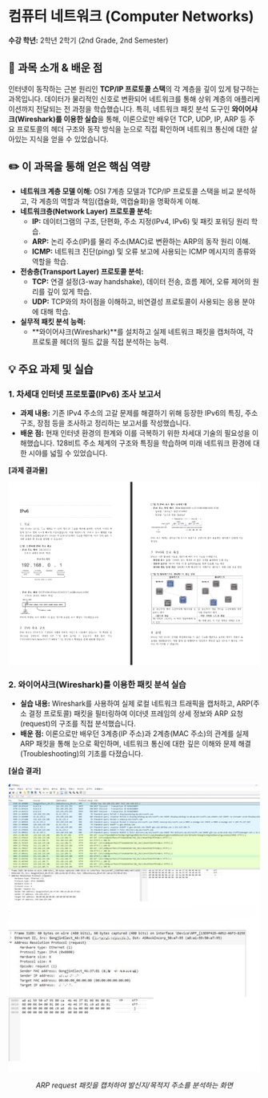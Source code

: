 # 컴퓨터 네트워크 (Computer Networks)

**수강 학년:** 2학년 2학기 (2nd Grade, 2nd Semester)

## 📖 과목 소개 & 배운 점

인터넷이 동작하는 근본 원리인 **TCP/IP 프로토콜 스택**의 각 계층을 깊이 있게 탐구하는 과목입니다. 데이터가 물리적인 신호로 변환되어 네트워크를 통해 상위 계층의 애플리케이션까지 전달되는 전 과정을 학습했습니다. 특히, 네트워크 패킷 분석 도구인 **와이어샤크(Wireshark)를 이용한 실습**을 통해, 이론으로만 배우던 TCP, UDP, IP, ARP 등 주요 프로토콜의 헤더 구조와 동작 방식을 눈으로 직접 확인하며 네트워크 통신에 대한 살아있는 지식을 얻을 수 있었습니다.

## ✏️ 이 과목을 통해 얻은 핵심 역량

-   **네트워크 계층 모델 이해:** OSI 7계층 모델과 TCP/IP 프로토콜 스택을 비교 분석하고, 각 계층의 역할과 책임(캡슐화, 역캡슐화)을 명확하게 이해.
-   **네트워크층(Network Layer) 프로토콜 분석:**
    -   **IP:** 데이터그램의 구조, 단편화, 주소 지정(IPv4, IPv6) 및 패킷 포워딩 원리 학습.
    -   **ARP:** 논리 주소(IP)를 물리 주소(MAC)로 변환하는 ARP의 동작 원리 이해.
    -   **ICMP:** 네트워크 진단(ping) 및 오류 보고에 사용되는 ICMP 메시지의 종류와 역할을 학습.
-   **전송층(Transport Layer) 프로토콜 분석:**
    -   **TCP:** 연결 설정(3-way handshake), 데이터 전송, 흐름 제어, 오류 제어의 원리를 깊이 있게 학습.
    -   **UDP:** TCP와의 차이점을 이해하고, 비연결성 프로토콜이 사용되는 응용 분야에 대해 학습.
-   **실무적 패킷 분석 능력:**
    -   **와이어샤크(Wireshark)**를 설치하고 실제 네트워크 패킷을 캡처하여, 각 프로토콜 헤더의 필드 값을 직접 분석하는 능력.

## 💡 주요 과제 및 실습

### 1. 차세대 인터넷 프로토콜(IPv6) 조사 보고서
-   **과제 내용:** 기존 IPv4 주소의 고갈 문제를 해결하기 위해 등장한 IPv6의 특징, 주소 구조, 장점 등을 조사하고 정리하는 보고서를 작성했습니다.
-   **배운 점:** 현재 인터넷 환경의 한계와 이를 극복하기 위한 차세대 기술의 필요성을 이해했습니다. 128비트 주소 체계의 구조와 특징을 학습하며 미래 네트워크 환경에 대한 시야를 넓힐 수 있었습니다.

**[과제 결과물]**

<img src="./assets/ipv6-report.png" alt="IPv6 조사 보고서" width="700"/>

### 2. 와이어샤크(Wireshark)를 이용한 패킷 분석 실습
-   **실습 내용:** Wireshark를 사용하여 실제 로컬 네트워크 트래픽을 캡처하고, ARP(주소 결정 프로토콜) 패킷을 필터링하여 이더넷 프레임의 상세 정보와 ARP 요청(request)의 구조를 직접 분석했습니다.
-   **배운 점:** 이론으로만 배우던 3계층(IP 주소)과 2계층(MAC 주소)의 관계를 실제 ARP 패킷을 통해 눈으로 확인하며, 네트워크 통신에 대한 깊은 이해와 문제 해결(Troubleshooting)의 기초를 다졌습니다.

**[실습 결과]**

<img src="./assets/wireshark-arp-analysis.png" alt="와이어샤크 ARP 패킷 분석" width="700"/>

*<p align="center">ARP request 패킷을 캡처하여 발신지/목적지 주소를 분석하는 화면</p>*